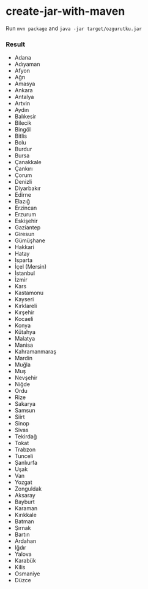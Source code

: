# create-jar-with-maven

Run `mvn package`
and
`java -jar target/ozgurutku.jar`

### Result

- Adana
- Adıyaman
- Afyon
- Ağrı
- Amasya
- Ankara
- Antalya
- Artvin
- Aydın
- Balıkesir
- Bilecik
- Bingöl
- Bitlis
- Bolu
- Burdur
- Bursa
- Çanakkale
- Çankırı
- Çorum
- Denizli
- Diyarbakır
- Edirne
- Elazığ
- Erzincan
- Erzurum
- Eskişehir
- Gaziantep
- Giresun
- Gümüşhane
- Hakkari
- Hatay
- Isparta
- İçel (Mersin)
- İstanbul
- İzmir
- Kars
- Kastamonu
- Kayseri
- Kırklareli
- Kırşehir
- Kocaeli
- Konya
- Kütahya
- Malatya
- Manisa
- Kahramanmaraş
- Mardin
- Muğla
- Muş
- Nevşehir
- Niğde
- Ordu
- Rize
- Sakarya
- Samsun
- Siirt
- Sinop
- Sivas
- Tekirdağ
- Tokat
- Trabzon
- Tunceli
- Şanlıurfa
- Uşak
- Van
- Yozgat
- Zonguldak
- Aksaray
- Bayburt
- Karaman
- Kırıkkale
- Batman
- Şırnak
- Bartın
- Ardahan
- Iğdır
- Yalova
- Karabük
- Kilis
- Osmaniye
- Düzce
